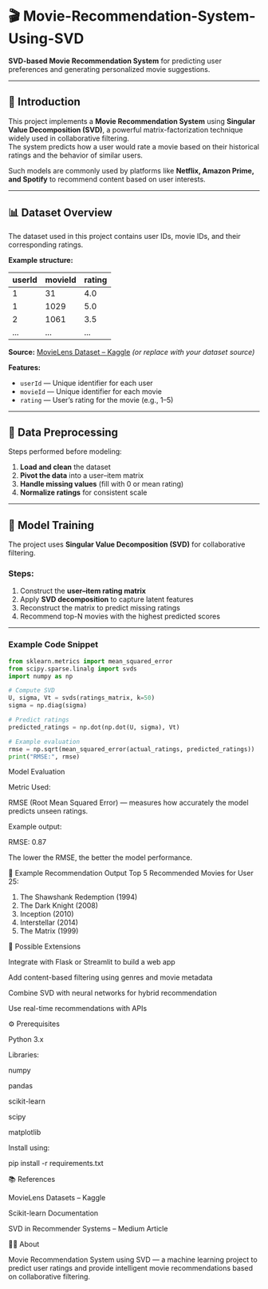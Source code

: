 # 🎬 Movie-Recommendation-System-Using-SVD  

**SVD-based Movie Recommendation System** for predicting user preferences and generating personalized movie suggestions.

---

## 🧩 Introduction  

This project implements a **Movie Recommendation System** using **Singular Value Decomposition (SVD)**, a powerful matrix-factorization technique widely used in collaborative filtering.  
The system predicts how a user would rate a movie based on their historical ratings and the behavior of similar users.  

Such models are commonly used by platforms like **Netflix, Amazon Prime, and Spotify** to recommend content based on user interests.

---

## 📊 Dataset Overview  

The dataset used in this project contains user IDs, movie IDs, and their corresponding ratings.  

**Example structure:**

| userId | movieId | rating |
|--------|----------|--------|
| 1 | 31 | 4.0 |
| 1 | 1029 | 5.0 |
| 2 | 1061 | 3.5 |
| ... | ... | ... |

**Source:** [MovieLens Dataset – Kaggle](https://www.kaggle.com/datasets/grouplens/movielens-100k-dataset) *(or replace with your dataset source)*  

**Features:**
- `userId` — Unique identifier for each user  
- `movieId` — Unique identifier for each movie  
- `rating` — User’s rating for the movie (e.g., 1–5)  

---

## 🧹 Data Preprocessing  

Steps performed before modeling:
1. **Load and clean** the dataset  
2. **Pivot the data** into a user–item matrix  
3. **Handle missing values** (fill with 0 or mean rating)  
4. **Normalize ratings** for consistent scale  

---

## 🧠 Model Training  

The project uses **Singular Value Decomposition (SVD)** for collaborative filtering.  

### Steps:
1. Construct the **user–item rating matrix**  
2. Apply **SVD decomposition** to capture latent features  
3. Reconstruct the matrix to predict missing ratings  
4. Recommend top-N movies with the highest predicted scores  

---

### Example Code Snippet  

```python
from sklearn.metrics import mean_squared_error
from scipy.sparse.linalg import svds
import numpy as np

# Compute SVD
U, sigma, Vt = svds(ratings_matrix, k=50)
sigma = np.diag(sigma)

# Predict ratings
predicted_ratings = np.dot(np.dot(U, sigma), Vt)

# Example evaluation
rmse = np.sqrt(mean_squared_error(actual_ratings, predicted_ratings))
print("RMSE:", rmse)
```
Model Evaluation

Metric Used:

RMSE (Root Mean Squared Error) — measures how accurately the model predicts unseen ratings.

Example output:

RMSE: 0.87


The lower the RMSE, the better the model performance.

🎥 Example Recommendation Output
Top 5 Recommended Movies for User 25:
1. The Shawshank Redemption (1994)
2. The Dark Knight (2008)
3. Inception (2010)
4. Interstellar (2014)
5. The Matrix (1999)

🚀 Possible Extensions

Integrate with Flask or Streamlit to build a web app

Add content-based filtering using genres and movie metadata

Combine SVD with neural networks for hybrid recommendation

Use real-time recommendations with APIs

⚙️ Prerequisites

Python 3.x

Libraries:

numpy

pandas

scikit-learn

scipy

matplotlib

Install using:

pip install -r requirements.txt

📚 References

MovieLens Datasets – Kaggle

Scikit-learn Documentation

SVD in Recommender Systems – Medium Article

🧑‍💻 About

Movie Recommendation System using SVD — a machine learning project to predict user ratings and provide intelligent movie recommendations based on collaborative filtering.

